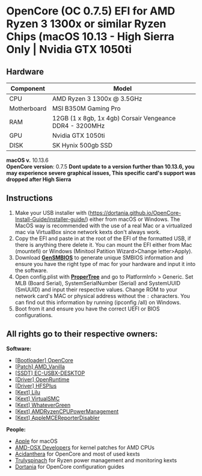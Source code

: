 # OpenCore (OC 0.7.5) EFI for AMD Ryzen 3 1300x or similar Ryzen Chips (macOS 10.13 - High Sierra Only | Nvidia GTX 1050ti
## Hardware
| **Component** | **Model** |
| ------------- | --------- |
| CPU | AMD Ryzen 3 1300x @ 3.5GHz |
| Motherboard | MSI B350M Gaming Pro | 
| RAM | 12GB (1 x 8gb, 1x 4gb) Corsair Vengeance DDR4 - 3200MHz|
| GPU | Nvidia GTX 1050ti |
| DISK | SK Hynix 500gb SSD |

**macOS v.** 10.13.6  
**OpenCore version**: 0.7.5
**Dont update to a version further than 10.13.6, you may experience severe graphical issues, This specific card's support was dropped after High Sierra**

## Instructions
  1. Make your USB installer with (https://dortania.github.io/OpenCore-Install-Guide/installer-guide/) either from macOS or Windows. The MacOS way is recommended with the use    of a real Mac or a virtualized mac via VirtualBox since network kexts don't always work.
  2. Copy the EFI and paste in at the root of the EFI of the formatted USB, if there is anything there delete it. You can mount the EFI either from Mac (mountefi) or Windows (Minitool Patition Wizard>Change letter>Apply).
  4. Download [**GenSMBIOS**](https://github.com/corpnewt/GenSMBIOS) to generate unique SMBIOS information and ensure you have the right type of mac for your hardware and input it into the software.
  5. Open config.plist with [**ProperTree**](https://github.com/corpnewt/ProperTree) and go to PlatformInfo > Generic. Set MLB (Board Serial), SystemSerialNumber (Serial) and SystemUUID (SmUUID) and input their respective values. Change ROM to your network card's MAC or physical address without the `:` characters. You can find out this information by running (ipconfig /all) on Windows.
  6. Boot from it and ensure you have the correct UEFI or BIOS configurations.

## All rights go to their respective owners:
**Software:**
 - [[Bootloader] OpenCore](https://github.com/acidanthera/OpenCorePkg)
 - [[Patch] AMD_Vanilla](https://github.com/AMD-OSX/AMD_Vanilla)
 - [[SSDT] EC-USBX-DESKTOP](https://github.com/dortania/Getting-Started-With-ACPI/blob/master/extra-files/compiled/SSDT-EC-USBX-DESKTOP.aml)
 - [[Driver] OpenRuntime](https://github.com/acidanthera/OpenCorePkg)
 - [[Driver] HFSPlus](https://github.com/acidanthera/OcBinaryData/blob/master/Drivers/HfsPlus.efi)
 - [[Kext] Lilu](https://github.com/acidanthera/Lilu)
 - [[Kext] VirtualSMC](https://github.com/acidanthera/VirtualSMC)
 - [[Kext] WhateverGreen](https://github.com/acidanthera/WhateverGreen)
 - [[Kext] AMDRyzenCPUPowerManagement](https://github.com/trulyspinach/SMCAMDProcessor)
 - [[Kext] AppleMCEReporterDisabler](https://github.com/AMD-OSX/AMD_Vanilla/blob/experimental-opencore/Extra/AppleMCEReporterDisabler.kext.zip)

 **People:**
 - [Apple](https://apple.com) for macOS
 - [AMD-OSX Developers](https://github.com/AMD-OSX) for kernel patches for AMD CPUs
 - [Acidanthera](https://github.com/acidanthera) for OpenCore and most of used kexts
 - [Trulyspinach](https://github.com/trulyspinach) for Ryzen power management and monitoring kexts
 - [Dortania](https://github.com/dortania) for OpenCore configuration guides
<br>
